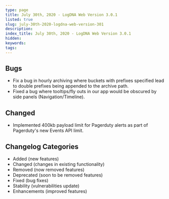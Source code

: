 ```yaml
---
type: page
title: July 30th, 2020 - LogDNA Web Version 3.0.1
listed: true
slug: july-30th-2020-logdna-web-version-301
description: 
index_title: July 30th, 2020 - LogDNA Web Version 3.0.1
hidden: 
keywords: 
tags: 
---
```




## Bugs
- Fix a bug in hourly archiving where buckets with prefixes specified lead to double prefixes being appended to the archive path.
- Fixed a bug where tooltips/fly outs in our app would be obscured by side panels (Navigation/Timeline).

## Changed
- Implemented 400kb payload limit for Pagerduty alerts as part of Pagerduty's new Events API limit.

## Changelog Categories
* Added (new features)
* Changed (changes in existing functionality)
* Removed (now removed features)
* Deprecated (soon to be removed features)
* Fixed (bug fixes)
* Stability (vulnerabilities update)
* Enhancements (improved features)

